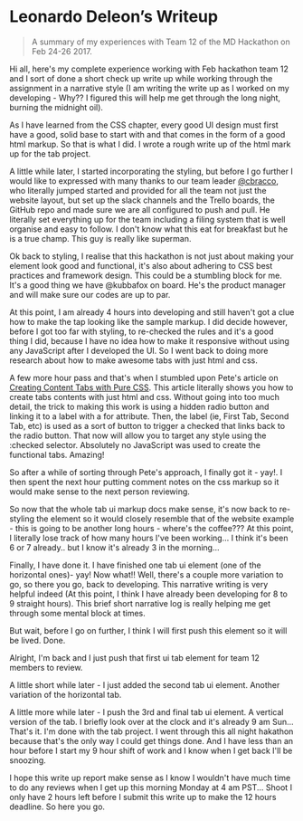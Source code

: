 # Leonardo Deleon’s Writeup

> A summary of my experiences with Team 12 of the MD Hackathon on Feb 24-26 2017.

Hi all, here's my complete experience working with Feb hackathon team 12 and I sort of done a short check up write up while working through the assignment in a narrative style (I am writing the write up as I worked on my developing - Why?? I figured this will help me get through the long night, burning the midnight oil).

As I have learned from the CSS chapter, every good UI design must first have a good, solid base to start with and that comes in the form of a good html markup. So that is what I did. I wrote a rough write up of the html mark up for the tab project.

A little while later, I started incorporating the styling, but before I go further I would like to expressed with many thanks to our team leader [@cbracco](http://github.com/cbracco), who literally jumped started and provided for all the team not just the website layout, but set up the slack channels and the Trello boards, the GitHub repo and made sure we are all configured to push and pull. He literally set everything up for the team including a filing system that is well organise and easy to follow. I don't know what this eat for breakfast but he is a true champ. This guy is really like superman.

Ok back to styling, I realise that this hackathon is not just about making your element look good and functional, it's also about adhering to CSS best practices and framework design. This could be a stumbling block for me. It's a good thing we have @kubbafox on board. He's the product manager and will make sure our codes are up to par.

At this point, I am already 4 hours into developing and still haven't got a clue how to make the tap looking like the sample markup. I did decide however, before I got too far with styling, to re-checked the rules and it's a good thing I did, because I have no idea how to make it responsive without using any JavaScript after I developed the UI. So I went back to doing more research about how to make awesome tabs with just html and css.

A few more hour pass and that's when I stumbled upon Pete's article on [Creating Content Tabs with Pure CSS](http://www.onextrapixel.com/2013/07/31/creating-content-tabs-with-pure-css/). This article literally shows you how to create tabs contents with just html and css. Without going into too much detail, the trick to making this work is using a hidden radio button and linking it to a label with a for attribute. Then, the label (ie, First Tab, Second Tab, etc) is used as a sort of button to trigger a checked that links back to the radio button. That now will allow you to target any style using the :checked selector. Absolutely no JavaScript was used to create the functional tabs. Amazing!

So after a while of sorting through Pete's approach, I finally got it - yay!. I then spent the next hour putting comment notes on the css markup so it would make sense to the next person reviewing.

So now that the whole tab ui markup docs make sense, it's now back to re-styling the element so it would closely resemble that of the website example - this is going to be another long hours - where's the coffee??? At this point, I literally lose track of how many hours I've been working... I think it's been 6 or 7 already.. but I know it's already 3 in the morning...

Finally, I have done it. I have finished one tab ui element (one of the horizontal ones)- yay! Now what!! Well, there's a couple more variation to go, so there you go, back to developing. This narrative writing is very helpful indeed (At this point, I think I have already been developing for 8 to 9 straight hours). This brief short narrative log is really helping me get through some mental block at times.

But wait, before I go on further, I think I will first push this element so it will be lived. Done.

Alright, I'm back and I just push that first ui tab element for team 12 members to review.

A little short while later - I just added the second tab ui element. Another variation of the horizontal tab.

A little more while later - I push the 3rd and final tab ui element. A vertical version of the tab. I briefly look over at the clock and it's already 9 am Sun... That's it. I'm done with the tab project. I went through this all night hakathon because that's the only way I could get things done. And I have less than an hour before I start my 9 hour shift of work and I know when I get back I'll be snoozing.

I hope this write up report make sense as I know I wouldn't have much time to do any reviews when I get up this morning Monday at 4 am PST... Shoot I only have 2 hours left before I submit this write up to make the 12 hours deadline. So here you go.

